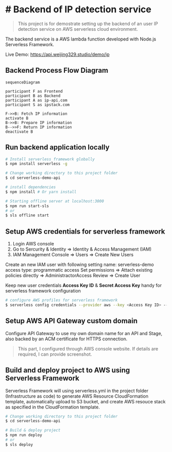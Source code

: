 # # Backend of IP detection service

> This project is for demostrate setting up the backend of an user IP detection service on AWS serverless cloud environment. 

The backend service is a AWS lambda function developed with Node.js Serverless Framework. 

Live Demo: https://api.weijing329.studio/demo/ip

## Backend Process Flow Diagram
```mermaid
sequenceDiagram

participant F as Frontend
participant B as Backend
participant A as ip-api.com
participant S as ipstack.com

F->>B: Fetch IP information 
activate B
B->>B: Prepare IP information
B-->>F: Return IP information
deactivate B

```

## Run backend application locally

``` bash
# Install serverless framework globally
$ npm install serverless -g

# Change working directory to this project folder
$ cd serverless-demo-api

# install dependencies
$ npm install # Or yarn install

# Starting offline server at localhost:3000
$ npm run start-sls
# or
$ sls offline start
```


## Setup AWS credentials for serverless framework

1. Login AWS console
2. Go to Sercurity & Identity => Identity &  Access Management (IAM)
3. IAM Management Console => Users => Create New Users

Create an new IAM user with following setting
name: serverless-demo
access type: programmatic access
Set permissions => Attach existing policies directly => AdministractorAccess
Review => Create User

Keep new user credentials **Access Key ID** & **Secret Access Key** handy for serverless framework configuration

``` bash
# configure AWS profiles for serverless framework
$ serverless config credentials --provider aws --key <Access Key ID> --secret <Secret Access Key>
```

## Setup AWS API Gateway  custom domain

Configure API Gateway to use my own domain name for an API and Stage, also backed by an ACM certificate for HTTPS connection.

> This part, I configured through AWS console website. If details are required, I can provide screenshot.

## Build and deploy project to AWS using Serverless Framework

Serverless Framework will using serverless.yml in the project folder (Infrastructure as code) to generate AWS Resource CloudFormation template, automatically upload to S3 bucket, and create AWS resouce stack as specified in the CloudFormation template.

``` bash
# Change working directory to this project folder
$ cd serverless-demo-api

# Build & deploy project
$ npm run deploy
# or 
$ sls deploy
```
